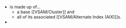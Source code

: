 - is made up of...
	- a base [[VSAM/Cluster]]  and
	- all of its associated [[VSAM/Alternate Index (AIX)]]s.
-